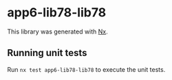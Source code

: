 # app6-lib78-lib78

This library was generated with [Nx](https://nx.dev).

## Running unit tests

Run `nx test app6-lib78-lib78` to execute the unit tests.
